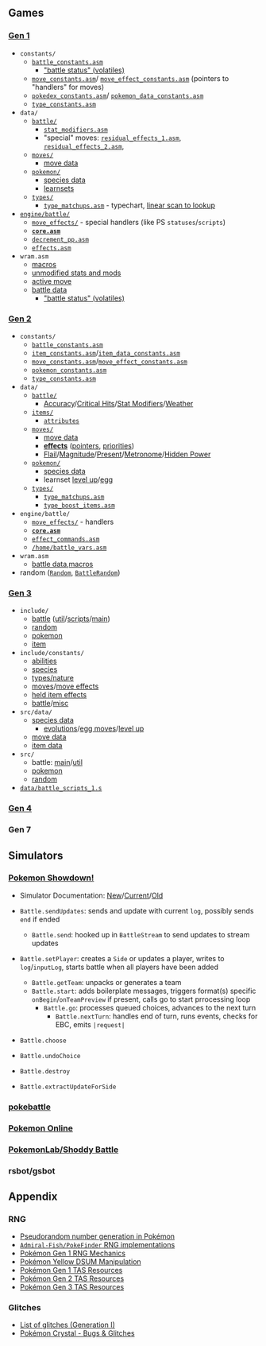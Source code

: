 ## Games

### [Gen 1](https://github.com/pret/pokered)

- `constants/`
  - [`battle_constants.asm`](https://github.com/pret/pokered/blob/master/constants/battle_constants.asm)
    - ["battle status" (volatiles)](https://github.com/pret/pokered/blob/master/constants/battle_constants.asm#L73-L100)
  - [`move_constants.asm`](https://github.com/pret/pokered/blob/master/constants/move_constants.asm)/ [`move_effect_constants.asm`](https://github.com/pret/pokered/blob/master/constants/move_effect_constants.asm) (pointers to "handlers" for moves)
  - [`pokedex_constants.asm`](https://github.com/pret/pokered/blob/master/constants/pokedex_constants.asm)/ [`pokemon_data_constants.asm`](https://github.com/pret/pokered/blob/master/constants/pokemon_data_constants.asm)
  - [`type_constants.asm`](https://github.com/pret/pokered/blob/master/constants/type_constants.asm)
- `data/`
  - [`battle/`](https://github.com/pret/pokered/tree/master/data/battle)
    - [`stat_modifiers.asm`](https://github.com/pret/pokered/blob/master/data/battle/stat_modifiers.asm)
    - "special" moves:  [`residual_effects_1.asm`](https://github.com/pret/pokered/blob/master/data/battle/residual_effects_1.asm), [`residual_effects_2.asm`](https://github.com/pret/pokered/blob/master/data/battle/residual_effects_2.asm),
  - [`moves/`](https://github.com/pret/pokered/tree/master/data/moves)
    - [move data](https://github.com/pret/pokered/blob/master/data/moves/moves.asm)
  - [`pokemon/`](https://github.com/pret/pokered/tree/master/data/pokemon)
    - [species data](https://github.com/pret/pokered/tree/master/data/pokemon/base_stats)
    - [learnsets](https://github.com/pret/pokered/blob/master/data/pokemon/evos_moves.asm)
  - [`types/`](https://github.com/pret/pokered/tree/master/data/types)
    - [`type_matchups.asm`](https://github.com/pret/pokered/blob/master/data/types/type_matchups.asm) - typechart, [linear scan to lookup](https://github.com/pret/pokered/blob/master/engine/battle/core.asm#L5230-L5289)
- [`engine/battle/`](https://github.com/pret/pokered/blob/master/engine/battle)
  - [`move_effects/`](https://github.com/pret/pokered/tree/master/engine/battle/move_effects) - special handlers (like PS `statuses`/`scripts`)
  - [**`core.asm`**](https://github.com/pret/pokered/blob/master/engine/battle/core.asm)
  - [`decrement_pp.asm`](https://github.com/pret/pokered/blob/master/engine/battle/decrement_pp.asm)
  - [`effects.asm`](https://github.com/pret/pokered/blob/master/engine/battle/effects.asm)
- `wram.asm`
  - [macros](https://github.com/pret/pokered/blob/master/macros/wram.asm)
  - [unmodified stats and mods](https://github.com/pret/pokered/blob/master/wram.asm#L525)
  - [active move](https://github.com/pret/pokered/blob/master/wram.asm#L1156)
  - [battle data](https://github.com/pret/pokered/blob/master/wram.asm#L1232)
    - ["battle status" (volatiles)](https://github.com/pret/pokered/blob/master/wram.asm#L1261-L1284)

### [Gen 2](https://github.com/pret/pokecrystal)

- `constants/`
  - [`battle_constants.asm`](https://github.com/pret/pokecrystal/blob/master/constants/battle_constants.asm)
  - [`item_constants.asm`](https://github.com/pret/pokecrystal/blob/master/constants/item_constants.asm)/[`item_data_constants.asm`](https://github.com/pret/pokecrystal/blob/master/constants/item_data_constants.asm#L61-L135)
  - [`move_constants.asm`](https://github.com/pret/pokecrystal/blob/master/constants/move_constants.asm)/[`move_effect_constants.asm`](https://github.com/pret/pokecrystal/blob/master/constants/move_effect_constants.asm)
  - [`pokemon_constants.asm`](https://github.com/pret/pokecrystal/blob/master/constants/pokemon_constants.asm)
  - [`type_constants.asm`](https://github.com/pret/pokecrystal/blob/master/constants/type_constants.asm)
- `data/`
  - [`battle/`](https://github.com/pret/pokecrystal/tree/master/data/battle)
    - [Accuracy](https://github.com/pret/pokecrystal/blob/master/data/battle/accuracy_multipliers.asm)/[Critical Hits](https://github.com/pret/pokecrystal/blob/master/data/battle/critical_hit_chances.asm)/[Stat Modifiers](https://github.com/pret/pokecrystal/blob/master/data/battle/stat_multipliers.asm)/[Weather](https://github.com/pret/pokecrystal/blob/master/data/battle/weather_modifiers.asm)
  - [`items/`](https://github.com/pret/pokecrystal/tree/master/data/items)
    - [`attributes`](https://github.com/pret/pokecrystal/blob/master/data/items/attributes.asm)
  - [`moves/`](https://github.com/pret/pokecrystal/tree/master/data/moves)
    - [move data](https://github.com/pret/pokecrystal/blob/master/data/moves/moves.asm)
    - [**effects**](https://github.com/pret/pokecrystal/blob/master/data/moves/effects.asm) ([pointers](https://github.com/pret/pokecrystal/blob/master/data/moves/effects_pointers.asm), [priorities](https://github.com/pret/pokecrystal/blob/master/data/moves/effects_priorities.asm))
    - [Flail](https://github.com/pret/pokecrystal/blob/master/data/moves/flail_reversal_power.asm)/[Magnitude](https://github.com/pret/pokecrystal/blob/master/data/moves/magnitude_power.asm)/[Present](https://github.com/pret/pokecrystal/blob/master/data/moves/present_power.asm)/[Metronome](https://github.com/pret/pokecrystal/blob/master/data/moves/metronome_exception_moves.asm)/[Hidden Power](https://github.com/pret/pokecrystal/blob/master/engine/battle/hidden_power.asm)
  - [`pokemon/`](https://github.com/pret/pokecrystal/tree/master/data/pokemon)
    - [species data](https://github.com/pret/pokecrystal/tree/master/data/pokemon/base_stats)
    - learnset [level up](https://github.com/pret/pokecrystal/blob/master/data/pokemon/evos_attacks.asm)/[egg](https://github.com/pret/pokecrystal/blob/master/data/pokemon/egg_moves.asm)
  - [`types/`](https://github.com/pret/pokecrystal/tree/master/data/types)
    - [`type_matchups.asm`](https://github.com/pret/pokecrystal/blob/master/data/types/type_matchups.asm)
    - [`type_boost_items.asm`](https://github.com/pret/pokecrystal/blob/master/data/types/type_boost_items.asm)
- `engine/battle/`
  - [`move_effects/`](https://github.com/pret/pokecrystal/tree/master/engine/battle/move_effects) - handlers
  - [**`core.asm`**](https://github.com/pret/pokecrystal/tree/master/engine/battle/core.asm)
  - [`effect_commands.asm`](https://github.com/pret/pokecrystal/blob/master/engine/battle/effect_commands.asm)
  - [`/home/battle_vars.asm`](https://github.com/pret/pokecrystal/blob/master/home/battle_vars.asm)
- `wram.asm`
  - [battle data](https://github.com/pret/pokecrystal/blob/master/wram.asm#L352-L621),[macros](https://github.com/pret/pokecrystal/blob/master/macros/wram.asm)
- random ([`Random`](https://github.com/pret/pokecrystal/blob/master/home/random.asm), [`BattleRandom`](https://github.com/pret/pokecrystal/blob/master/engine/battle/core.asm#L6881-L6947))

### [Gen 3](https://github.com/pret/pokeemerald)

- `include/`
  - [battle](https://github.com/pret/pokeemerald/blob/master/include/battle.h) ([util](https://github.com/pret/pokeemerald/blob/master/include/battle_util.h)/[scripts](https://github.com/pret/pokeemerald/blob/master/include/battle_scripts.h)/[main](https://github.com/pret/pokeemerald/blob/master/include/battle_main.h))
  - [random](https://github.com/pret/pokeemerald/blob/master/include/random.h)
  - [pokemon](https://github.com/pret/pokeemerald/blob/master/include/pokemon.h#L160-L241)
  - [item](https://github.com/pret/pokeemerald/blob/master/include/item.h)
- `include/constants/`
  - [abilities](https://github.com/pret/pokeemerald/blob/master/include/constants/abilities.h)
  - [species](https://github.com/pret/pokeemerald/blob/master/include/constants/species.h)
  - [types/nature](https://github.com/pret/pokeemerald/blob/master/include/constants/pokemon.h)
  - [moves](https://github.com/pret/pokeemerald/blob/master/include/constants/moves.h)/[move effects](https://github.com/pret/pokeemerald/blob/master/include/constants/battle_move_effects.h)
  - [held item effects](https://github.com/pret/pokeemerald/blob/master/include/constants/hold_effects.h)
  - [battle](https://github.com/pret/pokeemerald/blob/master/include/constants/battle.h)/[misc](https://github.com/pret/pokeemerald/blob/master/include/constants/battle_script_commands.h)
- `src/data/`
  - [species data](https://github.com/pret/pokeemerald/blob/master/src/data/pokemon/base_stats.h)
    - [evolutions](https://github.com/pret/pokeemerald/blob/master/src/data/pokemon/evolution.h)/[egg moves](https://github.com/pret/pokeemerald/blob/master/src/data/pokemon/egg_moves.h)/[level up](https://github.com/pret/pokeemerald/blob/master/src/data/pokemon/level_up_learnsets.h)
  - [move data](https://github.com/pret/pokeemerald/blob/master/src/data/battle_moves.h)
  - [item data](https://github.com/pret/pokeemerald/blob/master/src/data/items.h)
- `src/`
  - battle: [main](https://github.com/pret/pokeemerald/blob/master/src/battle_main.c)/[util](https://github.com/pret/pokeemerald/blob/master/src/battle_util.c)
  - [pokemon](https://github.com/pret/pokeemerald/blob/master/src/pokemon.c)
  - [random](https://github.com/pret/pokeemerald/blob/master/src/random.c)
- [`data/battle_scripts_1.s`](https://github.com/pret/pokeemerald/blob/master/data/battle_scripts_1.s)

### [Gen 4](https://github.com/pret/pokediamond)

### Gen 7

## Simulators

### [Pokemon Showdown!](https://github.com/smogon/pokemon-showdown)

- Simulator Documentation: [New](https://gist.github.com/scheibo/c9ef943ef6e01e350940c8429c378e3b)/[Current](https://raw.githubusercontent.com/smogon/pokemon-showdown/master/simulator-doc.txt)/[Old](https://raw.githubusercontent.com/smogon/pokemon-showdown/master/old-simulator-doc.txt)

- `Battle.sendUpdates`: sends and update with current `log`, possibly sends `end` if ended
  - `Battle.send`: hooked up in `BattleStream` to send updates to stream updates
- `Battle.setPlayer`: creates a `Side` or updates a player, writes to `log`/`inputLog`, starts
  battle when all players have been added
  - `Battle.getTeam`: unpacks or generates a team
  - `Battle.start`: adds boilerplate messages, triggers format(s) specific `onBegin`/`onTeamPreview` if present, calls go to start prrocessing loop
    - `Battle.go`: processes queued choices, advances to the next turn
      - `Battle.nextTurn`: handles end of turn, runs events, checks for EBC, emits `|request|`
- `Battle.choose`
- `Battle.undoChoice`
- `Battle.destroy`
- `Battle.extractUpdateForSide`

### [pokebattle](https://github.com/sarenji/pokebattle-sim)

### [Pokemon Online](https://github.com/po-devs/pokemon-online)

### [PokemonLab/Shoddy Battle](https://github.com/cathyjf/PokemonLab)

### rsbot/gsbot

## Appendix

### RNG

- [Pseudorandom number generation in Pokémon](https://bulbapedia.bulbagarden.net/wiki/Pseudorandom_number_generation_in_Pokémon)
- [`Admiral-Fish/PokeFinder` RNG implementations](https://github.com/Admiral-Fish/PokeFinder/tree/master/Source/Core/RNG)
- [Pokémon Gen 1 RNG Mechanics](https://glitchcity.wiki/Luck_manipulation_(Generation_I)#Mechanics_of_the_RNG)
- [Pokémon Yellow DSUM Manipulation](http://wiki.pokemonspeedruns.com/index.php/Pokémon_Red/Blue/Yellow_DSum_Manipulation)
- [Pokémon Gen 1 TAS Resources](http://tasvideos.org/GameResources/GBx/PokemonGen1.html)
- [Pokémon Gen 2 TAS Resources](http://tasvideos.org/GameResources/GBx/PokemonGen2.html)
- [Pokémon Gen 3 TAS Resources](http://tasvideos.org/GameResources/GBx/PokemonGen3/RNG.html)

### Glitches

- [List of glitches (Generation I)](https://bulbapedia.bulbagarden.net/wiki/List_of_glitches_(Generation_I))
- [Pokémon Crystal - Bugs & Glitches](https://github.com/pret/pokecrystal/blob/master/docs/bugs_and_glitches.md)
